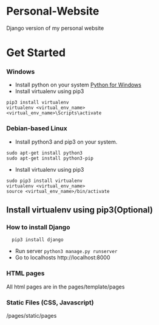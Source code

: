 # Personal-Website
Django version of my personal website

# Get Started

### Windows 

- Install python on your system [Python for Windows](https://www.python.org/downloads/windows/)
- Install virtualenv using pip3
  
```
pip3 install virtualenv
virtualenv <virtual_env_name>
<virtual_env_name>\Scripts\activate
```

### Debian-based Linux

- Install python3 and pip3 on your system.

```
sudo apt-get install python3
sudo apt-get install python3-pip   
```
- Install virtualenv using pip3 

```
sudo pip3 install virtualenv
virtualenv <virtual_env_name>
source <virtual_env_name>/bin/activate
```


## Install virtualenv using pip3(Optional)





### How to install Django

```
  pip3 install django
```

- Run server ``` python3 manage.py runserver ```
- Go to localhosts http://localhost:8000

### HTML pages

All html pages are in the pages/template/pages

### Static Files (CSS, Javascript)

/pages/static/pages
